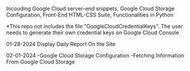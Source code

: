 Incouding Google Cloud server-end snippets, Google Cloud Storage Configuration, Front-End HTML-CSS Suite, Functionalities in Python

*This repo not includes the file "GoogleCloudCredentialKeys". The user needs to generate their own credential keys on Google Cloud Console

01-28-2024
Display Daily Report On the Site

02-01-2024
-Google Cloud Storage Configuration
-Fetching Information From Google Cloud Storage
